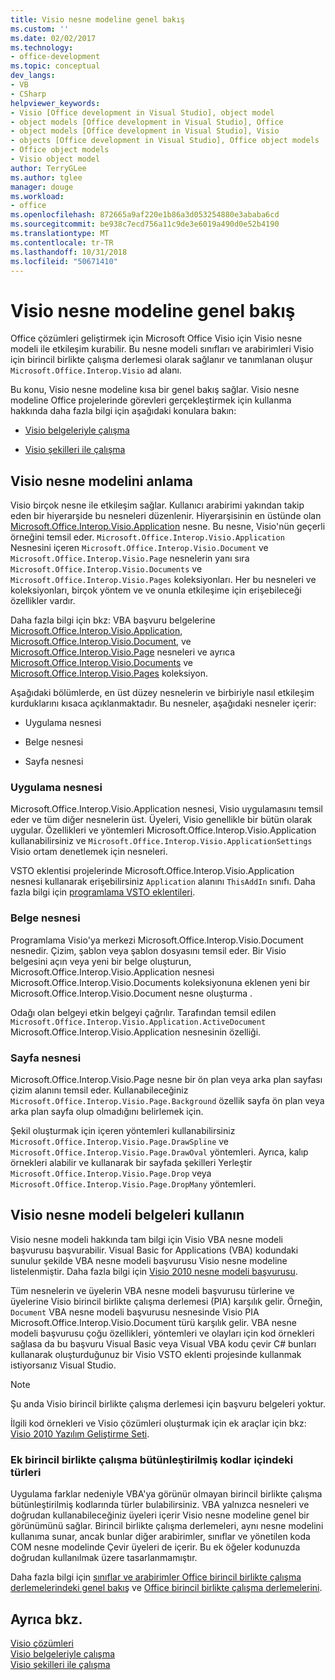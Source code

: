 ```yaml
---
title: Visio nesne modeline genel bakış
ms.custom: ''
ms.date: 02/02/2017
ms.technology:
- office-development
ms.topic: conceptual
dev_langs:
- VB
- CSharp
helpviewer_keywords:
- Visio [Office development in Visual Studio], object model
- object models [Office development in Visual Studio], Office
- object models [Office development in Visual Studio], Visio
- objects [Office development in Visual Studio], Office object models
- Office object models
- Visio object model
author: TerryGLee
ms.author: tglee
manager: douge
ms.workload:
- office
ms.openlocfilehash: 872665a9af220e1b86a3d053254880e3ababa6cd
ms.sourcegitcommit: be938c7ecd756a11c9de3e6019a490d0e52b4190
ms.translationtype: MT
ms.contentlocale: tr-TR
ms.lasthandoff: 10/31/2018
ms.locfileid: "50671410"
---
```

# <a name="visio-object-model-overview"></a>Visio nesne modeline genel bakış
  Office çözümleri geliştirmek için Microsoft Office Visio için Visio nesne modeli ile etkileşim kurabilir. Bu nesne modeli sınıfları ve arabirimleri Visio için birincil birlikte çalışma derlemesi olarak sağlanır ve tanımlanan oluşur `Microsoft.Office.Interop.Visio` ad alanı.  
  
 Bu konu, Visio nesne modeline kısa bir genel bakış sağlar. Visio nesne modeline Office projelerinde görevleri gerçekleştirmek için kullanma hakkında daha fazla bilgi için aşağıdaki konulara bakın:  
  
-   [Visio belgeleriyle çalışma](../vsto/working-with-visio-documents.md)  
  
-   [Visio şekilleri ile çalışma](../vsto/working-with-visio-shapes.md)  
  
## <a name="understand-the-visio-object-model"></a>Visio nesne modelini anlama  
 Visio birçok nesne ile etkileşim sağlar. Kullanıcı arabirimi yakından takip eden bir hiyerarşide bu nesneleri düzenlenir. Hiyerarşisinin en üstünde olan [Microsoft.Office.Interop.Visio.Application](/office/vba/api/Visio.Application) nesne. Bu nesne, Visio'nün geçerli örneğini temsil eder. `Microsoft.Office.Interop.Visio.Application` Nesnesini içeren `Microsoft.Office.Interop.Visio.Document` ve `Microsoft.Office.Interop.Visio.Page` nesnelerin yanı sıra `Microsoft.Office.Interop.Visio.Documents` ve `Microsoft.Office.Interop.Visio.Pages` koleksiyonları. Her bu nesneleri ve koleksiyonları, birçok yöntem ve ve onunla etkileşime için erişebileceği özellikler vardır.  
  
 Daha fazla bilgi için bkz: VBA başvuru belgelerine [Microsoft.Office.Interop.Visio.Application](/office/vba/api/Visio.Application), [Microsoft.Office.Interop.Visio.Document](/office/vba/api/Visio.Document), ve [ Microsoft.Office.Interop.Visio.Page](/office/vba/api/Visio.Page) nesneleri ve ayrıca [Microsoft.Office.Interop.Visio.Documents](/office/vba/api/Visio.Documents) ve [Microsoft.Office.Interop.Visio.Pages](/office/vba/api/Visio.Pages) koleksiyon.  
  
 Aşağıdaki bölümlerde, en üst düzey nesnelerin ve birbiriyle nasıl etkileşim kurduklarını kısaca açıklanmaktadır. Bu nesneler, aşağıdaki nesneler içerir:  
  
-   Uygulama nesnesi  
  
-   Belge nesnesi  
  
-   Sayfa nesnesi  
  
### <a name="application-object"></a>Uygulama nesnesi  
 Microsoft.Office.Interop.Visio.Application nesnesi, Visio uygulamasını temsil eder ve tüm diğer nesnelerin üst. Üyeleri, Visio genellikle bir bütün olarak uygular. Özellikleri ve yöntemleri Microsoft.Office.Interop.Visio.Application kullanabilirsiniz ve `Microsoft.Office.Interop.Visio.ApplicationSettings` Visio ortam denetlemek için nesneleri.  
  
 VSTO eklentisi projelerinde Microsoft.Office.Interop.Visio.Application nesnesi kullanarak erişebilirsiniz `Application` alanını `ThisAddIn` sınıfı. Daha fazla bilgi için [programlama VSTO eklentileri](../vsto/programming-vsto-add-ins.md).  
  
### <a name="document-object"></a>Belge nesnesi  
 Programlama Visio'ya merkezi Microsoft.Office.Interop.Visio.Document nesnedir. Çizim, şablon veya şablon dosyasını temsil eder. Bir Visio belgesini açın veya yeni bir belge oluşturun, Microsoft.Office.Interop.Visio.Application nesnesi Microsoft.Office.Interop.Visio.Documents koleksiyonuna eklenen yeni bir Microsoft.Office.Interop.Visio.Document nesne oluşturma .  
  
 Odağı olan belgeyi etkin belgeyi çağrılır. Tarafından temsil edilen `Microsoft.Office.Interop.Visio.Application.ActiveDocument` Microsoft.Office.Interop.Visio.Application nesnesinin özelliği.  
  
### <a name="page-object"></a>Sayfa nesnesi  
 Microsoft.Office.Interop.Visio.Page nesne bir ön plan veya arka plan sayfası çizim alanını temsil eder. Kullanabileceğiniz `Microsoft.Office.Interop.Visio.Page.Background` özellik sayfa ön plan veya arka plan sayfa olup olmadığını belirlemek için.  
  
 Şekil oluşturmak için içeren yöntemleri kullanabilirsiniz `Microsoft.Office.Interop.Visio.Page.DrawSpline` ve `Microsoft.Office.Interop.Visio.Page.DrawOval` yöntemleri. Ayrıca, kalıp örnekleri alabilir ve kullanarak bir sayfada şekilleri Yerleştir `Microsoft.Office.Interop.Visio.Page.Drop` veya `Microsoft.Office.Interop.Visio.Page.DropMany` yöntemleri.  
  
## <a name="use-the-visio-object-model-documentation"></a>Visio nesne modeli belgeleri kullanın  
 Visio nesne modeli hakkında tam bilgi için Visio VBA nesne modeli başvurusu başvurabilir. Visual Basic for Applications (VBA) kodundaki sunulur şekilde VBA nesne modeli başvurusu Visio nesne modeline listelenmiştir. Daha fazla bilgi için [Visio 2010 nesne modeli başvurusu](http://go.microsoft.com/fwlink/?LinkId=199775).  
  
 Tüm nesnelerin ve üyelerin VBA nesne modeli başvurusu türlerine ve üyelerine Visio birincil birlikte çalışma derlemesi (PIA) karşılık gelir. Örneğin, `Document` VBA nesne modeli başvurusu nesnesinde Visio PIA Microsoft.Office.Interop.Visio.Document türü karşılık gelir. VBA nesne modeli başvurusu çoğu özellikleri, yöntemleri ve olayları için kod örnekleri sağlasa da bu başvuru Visual Basic veya Visual VBA kodu çevir C# bunları kullanarak oluşturduğunuz bir Visio VSTO eklenti projesinde kullanmak istiyorsanız Visual Studio.  
  
> [!NOTE]  
>  Şu anda Visio birincil birlikte çalışma derlemesi için başvuru belgeleri yoktur.  
  
 İlgili kod örnekleri ve Visio çözümleri oluşturmak için ek araçlar için bkz: [Visio 2010 Yazılım Geliştirme Seti](http://go.microsoft.com/fwlink/?LinkId=196501).  
  
### <a name="additional-types-in-primary-interop-assemblies"></a>Ek birincil birlikte çalışma bütünleştirilmiş kodlar içindeki türleri  
 Uygulama farklar nedeniyle VBA'ya görünür olmayan birincil birlikte çalışma bütünleştirilmiş kodlarında türler bulabilirsiniz. VBA yalnızca nesneleri ve doğrudan kullanabileceğiniz üyeleri içerir Visio nesne modeline genel bir görünümünü sağlar. Birincil birlikte çalışma derlemeleri, aynı nesne modelini kullanıma sunar, ancak bunlar diğer arabirimler, sınıflar ve yönetilen koda COM nesne modelinde Çevir üyeleri de içerir. Bu ek öğeler kodunuzda doğrudan kullanılmak üzere tasarlanmamıştır.  
  
 Daha fazla bilgi için [sınıflar ve arabirimler Office birincil birlikte çalışma derlemelerindeki genel bakış](http://go.microsoft.com/fwlink/?LinkId=189592) ve [Office birincil birlikte çalışma derlemelerini](../vsto/office-primary-interop-assemblies.md).  
  
## <a name="see-also"></a>Ayrıca bkz.  
 [Visio çözümleri](../vsto/visio-solutions.md)   
 [Visio belgeleriyle çalışma](../vsto/working-with-visio-documents.md)   
 [Visio şekilleri ile çalışma](../vsto/working-with-visio-shapes.md)  
  
  
